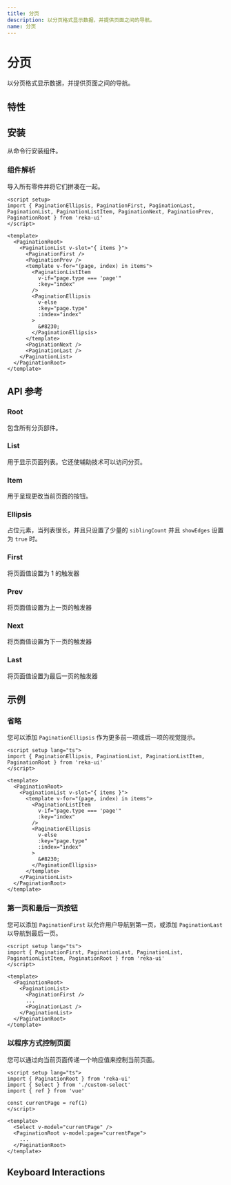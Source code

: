 ```yaml
---
title: 分页
description: 以分页格式显示数据，并提供页面之间的导航。
name: 分页
---
```


# 分页

<Description>
以分页格式显示数据，并提供页面之间的导航。
</Description>

<ComponentPreview name="Pagination" />

## 特性

<Highlights
  :features="[
    '可对第一页或最后一页快速访问',
    '可持续显示边缘，或不显示边缘',
  ]"
/>

## 安装

从命令行安装组件。

<InstallationTabs value="reka-ui" />

### 组件解析

导入所有零件并将它们拼凑在一起。

```vue
<script setup>
import { PaginationEllipsis, PaginationFirst, PaginationLast, PaginationList, PaginationListItem, PaginationNext, PaginationPrev, PaginationRoot } from 'reka-ui'
</script>

<template>
  <PaginationRoot>
    <PaginationList v-slot="{ items }">
      <PaginationFirst />
      <PaginationPrev />
      <template v-for="(page, index) in items">
        <PaginationListItem
          v-if="page.type === 'page'"
          :key="index"
        />
        <PaginationEllipsis
          v-else
          :key="page.type"
          :index="index"
        >
          &#8230;
        </PaginationEllipsis>
      </template>
      <PaginationNext />
      <PaginationLast />
    </PaginationList>
  </PaginationRoot>
</template>
```

## API 参考

### Root

包含所有分页部件。

<!-- @include: @/zh/meta/PaginationRoot.md -->

### List

用于显示页面列表。它还使辅助技术可以访问分页。

<!-- @include: @/zh/meta/PaginationList.md -->

### Item

用于呈现更改当前页面的按钮。

<!-- @include: @/zh/meta/PaginationItem.md -->

<DataAttributesTable
  :data="[
    {
      attribute: '[data-selected]',
      values: ['true' , ''],
    },
    {
      attribute: '[data-type]',
      values: ['page'],
    }
  ]"
/>

### Ellipsis

占位元素，当列表很长，并且只设置了少量的 `siblingCount` 并且 `showEdges` 设置为 `true` 时。

<!-- @include: @/zh/meta/PaginationEllipsis.md -->

<DataAttributesTable
  :data="[
    {
      attribute: '[data-type]',
      values: ['ellipsis'],
    }
  ]"
/>

### First

将页面值设置为 1 的触发器

<!-- @include: @/zh/meta/PaginationFirst.md -->

### Prev

将页面值设置为上一页的触发器

<!-- @include: @/zh/meta/PaginationPrev.md -->

### Next

将页面值设置为下一页的触发器

<!-- @include: @/zh/meta/PaginationNext.md -->

### Last

将页面值设置为最后一页的触发器

<!-- @include: @/zh/meta/PaginationLast.md -->

## 示例

### 省略

您可以添加 `PaginationEllipsis` 作为更多前一项或后一项的视觉提示。

```vue line=10-12
<script setup lang="ts">
import { PaginationEllipsis, PaginationList, PaginationListItem, PaginationRoot } from 'reka-ui'
</script>

<template>
  <PaginationRoot>
    <PaginationList v-slot="{ items }">
      <template v-for="(page, index) in items">
        <PaginationListItem
          v-if="page.type === 'page'"
          :key="index"
        />
        <PaginationEllipsis
          v-else
          :key="page.type"
          :index="index"
        >
          &#8230;
        </PaginationEllipsis>
      </template>
    </PaginationList>
  </PaginationRoot>
</template>
```

### 第一页和最后一页按钮

您可以添加 `PaginationFirst` 以允许用户导航到第一页，或添加 `PaginationLast` 以导航到最后一页。

```vue line=8,10
<script setup lang="ts">
import { PaginationFirst, PaginationLast, PaginationList, PaginationListItem, PaginationRoot } from 'reka-ui'
</script>

<template>
  <PaginationRoot>
    <PaginationList>
      <PaginationFirst />
      ...
      <PaginationLast />
    </PaginationList>
  </PaginationRoot>
</template>
```

### 以程序方式控制页面

您可以通过向当前页面传递一个响应值来控制当前页面。

```vue line=6,10,11
<script setup lang="ts">
import { PaginationRoot } from 'reka-ui'
import { Select } from './custom-select'
import { ref } from 'vue'

const currentPage = ref(1)
</script>

<template>
  <Select v-model="currentPage" />
  <PaginationRoot v-model:page="currentPage">
    ...
  </PaginationRoot>
</template>
```

## Keyboard Interactions

<KeyboardTable
  :data="[
    {
      keys: ['Tab'],
      description: '将焦点移动到下一个可聚焦元素。',
    },
    {
      keys: ['Space'],
      description: `
        <span>
          当焦点位于任何触发器上时，触发所选页面或箭头导航
        </span>`
    },
    {
      keys: ['Enter'],
      description:  `
        <span>
          当焦点位于任何触发器上时，触发所选页面或箭头导航
        </span>`
    },
  ]"
/>
